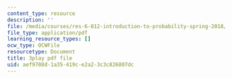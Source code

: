 ```yaml
---
content_type: resource
description: ''
file: /media/courses/res-6-012-introduction-to-probability-spring-2018/aef9708d1a35419ce2a23c3c826807dc_m-enGdJ-j8s.pdf
file_type: application/pdf
learning_resource_types: []
ocw_type: OCWFile
resourcetype: Document
title: 3play pdf file
uid: aef9708d-1a35-419c-e2a2-3c3c826807dc
---
```

